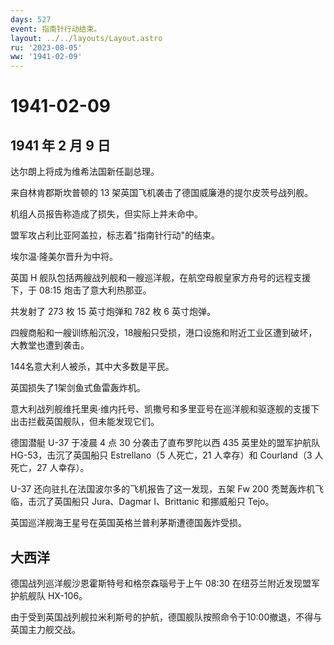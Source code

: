 ```yaml
---
days: 527
event: 指南针行动结束。
layout: ../../layouts/Layout.astro
ru: '2023-08-05'
ww: '1941-02-09'
---
```


# 1941-02-09

## 1941 年 2 月 9 日

达尔朗上将成为维希法国新任副总理。

来自林肯郡斯坎普顿的 13 架英国飞机袭击了德国威廉港的提尔皮茨号战列舰。

机组人员报告称造成了损失，但实际上并未命中。

盟军攻占利比亚阿盖拉，标志着"指南针行动"的结束。

埃尔温·隆美尔晋升为中将。

英国 H
舰队包括两艘战列舰和一艘巡洋舰，在航空母舰皇家方舟号的远程支援下，于
08:15 炮击了意大利热那亚。

共发射了 273 枚 15 英寸炮弹和 782 枚 6 英寸炮弹。

四艘商船和一艘训练船沉没，18艘船只受损，港口设施和附近工业区遭到破坏，大教堂也遭到袭击。

144名意大利人被杀，其中大多数是平民。

英国损失了1架剑鱼式鱼雷轰炸机。

意大利战列舰维托里奥·维内托号、凯撒号和多里亚号在巡洋舰和驱逐舰的支援下出击拦截英国舰队，但未能发现它们。

德国潜艇 U-37 于凌晨 4 点 30 分袭击了直布罗陀以西 435 英里处的盟军护航队
HG-53，击沉了英国船只 Estrellano（5 人死亡，21 人幸存）和 Courland（3
人死亡，27 人幸存）。

U-37 还向驻扎在法国波尔多的飞机报告了这一发现，五架 Fw 200
秃鹫轰炸机飞临，击沉了英国船只 Jura、Dagmar I、Brittanic 和挪威船只
Tejo。

英国巡洋舰海王星号在英国英格兰普利茅斯遭德国轰炸受损。

## 大西洋

德国战列巡洋舰沙恩霍斯特号和格奈森瑙号于上午 08:30
在纽芬兰附近发现盟军护航舰队 HX-106。

由于受到英国战列舰拉米利斯号的护航，德国舰队按照命令于10:00撤退，不得与英国主力舰交战。